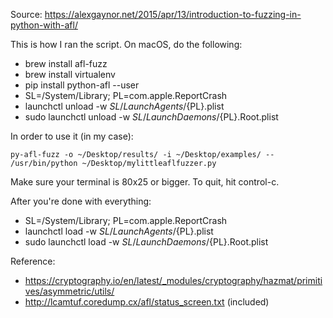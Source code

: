 Source: https://alexgaynor.net/2015/apr/13/introduction-to-fuzzing-in-python-with-afl/

This is how I ran the script. On macOS, do the following:
* brew install afl-fuzz
* brew install virtualenv
* pip install python-afl --user
* SL=/System/Library; PL=com.apple.ReportCrash
* launchctl unload -w ${SL}/LaunchAgents/${PL}.plist
* sudo launchctl unload -w ${SL}/LaunchDaemons/${PL}.Root.plist

In order to use it (in my case):

    py-afl-fuzz -o ~/Desktop/results/ -i ~/Desktop/examples/ -- /usr/bin/python ~/Desktop/mylittleaflfuzzer.py

Make sure your terminal is 80x25 or bigger. To quit, hit control-c.

After you're done with everything:
* SL=/System/Library; PL=com.apple.ReportCrash
* launchctl load -w ${SL}/LaunchAgents/${PL}.plist
* sudo launchctl load -w ${SL}/LaunchDaemons/${PL}.Root.plist

Reference:
* https://cryptography.io/en/latest/_modules/cryptography/hazmat/primitives/asymmetric/utils/
* http://lcamtuf.coredump.cx/afl/status_screen.txt (included)
